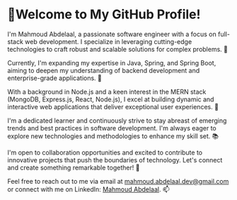 <!DOCTYPE html>
<html lang="en">
<head>
    <meta charset="UTF-8">
    <meta name="viewport" content="width=device-width, initial-scale=1.0">
</head>
<body>
    <h1>👋Welcome to My GitHub Profile!</h1>
    <p>
        I'm Mahmoud Abdelaal, a passionate software engineer with a focus on full-stack web development.
        I specialize in leveraging cutting-edge technologies to craft robust and scalable solutions for complex problems. 🔧
    </p>
    <p>
        Currently, I'm expanding my expertise in Java, Spring, and Spring Boot, aiming to deepen my understanding of backend development and enterprise-grade applications. 🌱
    </p>
    <p>
        With a background in Node.js and a keen interest in the MERN stack (MongoDB, Express.js, React, Node.js), I excel at building dynamic and interactive web applications that deliver exceptional user experiences. 🚀
    </p>
    <p>
        I'm a dedicated learner and continuously strive to stay abreast of emerging trends and best practices in software development. I'm always eager to explore new technologies and methodologies to enhance my skill set. 📚
    </p>
    <p>
        I'm open to collaboration opportunities and excited to contribute to innovative projects that push the boundaries of technology. Let's connect and create something remarkable together! 🤝
    </p>
    <p>
        Feel free to reach out to me via email at <a href="mailto:mahmoud.abdelaal.dev@gmail.com">mahmoud.abdelaal.dev@gmail.com</a> or connect with me on LinkedIn: <a href="https://www.linkedin.com/in/mahmoud-abdelaal-0b6736210/">Mahmoud Abdelaal</a>. 📫
    </p>
</body>
</html>
